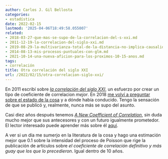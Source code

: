 ```yaml
---
author: Carlos J. Gil Bellosta
categories:
- estadística
date: 2022-02-15
lastmod: '2025-04-06T18:49:58.055007'
related:
- 2018-03-27-que-mas-se-supo-de-la-correlacion-del-s-xxi.md
- 2011-12-19-la-correlacion-del-siglo-xxi.md
- 2019-08-29-la-multivarianza-total-de-la-distancia-no-implica-causalidad.md
- 2014-08-13-mis-procesos-puntuales-con-glm.md
- 2021-10-14-una-nueva-aficion-para-los-proximos-10-15-anos.md
tags:
- correlación
title: Otra correlación del siglo XXI
url: /2022/02/15/otra-correlacion-siglo-xxi/
---
```


En 2011 escribí sobre [_la correlación del siglo XXI_](https://datanalytics.com/2011/12/19/la-correlacion-del-siglo-xxi/), un esfuerzo por crear un tipo de coeficiente de correlacion _mejor_. En 2018 [me volví a preguntar sobre el estado de la cosa](https://datanalytics.com/2018/03/27/que-mas-se-supo-de-la-correlacion-del-s-xxi/) y a dónde había conducido. Tengo la sensación de que se publicó y, realmente, nunca más se supo del asunto.

Casi diez años después tenemos [_A New Coefficient of Correlation_](https://arxiv.org/abs/1909.10140), sin duda mucho mejor que sus antecesores y con un futuro igualmente prometedor. El lector interesado puede aprender más sobre él [aquí](https://win-vector.com/2021/12/29/exploring-the-xi-correlation-coefficient/).

A ver si un día me sumerjo en la literatura de la cosa y hago una estimación mejor que 0.1 sobre la intensidad del proceso de Poisson que rige la publicación de artículos sobre _el coeficiente de correlación definitivo y más guay que los que lo precedieron_. Igual dentro de 10 años.